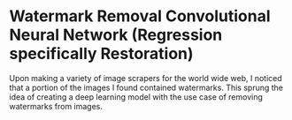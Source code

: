 # Watermark Removal Convolutional Neural Network (Regression specifically Restoration)
Upon making a variety of image scrapers for the world wide web, I noticed that a portion of the images I found contained watermarks. This sprung the idea of creating a deep learning model  with the use case of removing watermarks from images.
